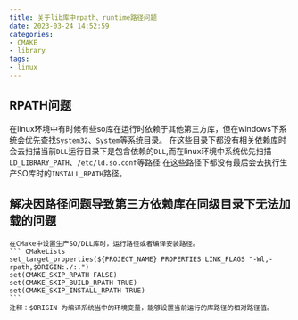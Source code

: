 ```yaml
---
title: 关于lib库中rpath、runtime路径问题
date: 2023-03-24 14:52:59
categories:
- CMAKE
- library
tags:
- linux
---
```




## RPATH问题  

在linux环境中有时候有些so库在运行时依赖于其他第三方库，但在windows下系统会优先查找`System32`、`System`等系统目录。
在这些目录下都没有相关依赖库时会去扫描当前`DLL`运行目录下是包含依赖的`DLL`,而在linux环境中系统优先扫描`LD_LIBRARY_PATH`、`/etc/ld.so.conf`等路径
在这些路径下都没有最后会去执行生产SO库时的`INSTALL_RPATH`路径。


## 解决因路径问题导致第三方依赖库在同级目录下无法加载的问题
    在CMake中设置生产SO/DLL库时，运行路径或者编译安装路径。
    ``` CMakeLists
    set_target_properties(${PROJECT_NAME} PROPERTIES LINK_FLAGS "-Wl,-rpath,$ORIGIN:./:.")
    set(CMAKE_SKIP_RPATH FALSE)
    set(CMAKE_SKIP_BUILD_RPATH TRUE)
    set(CMAKE_SKIP_INSTALL_RPATH TRUE)
    ```  
    注释：$ORIGIN 为编译系统当中的环境变量，能够设置当前运行的库路径的相对路径值。

